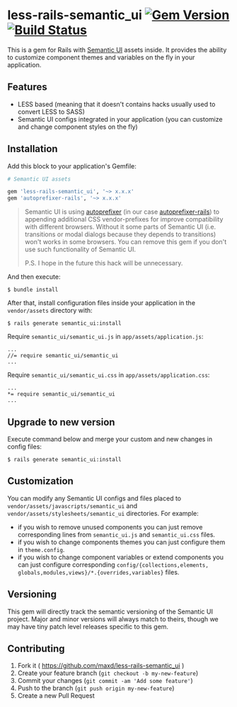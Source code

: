 # less-rails-semantic_ui [![Gem Version](https://badge.fury.io/rb/less-rails-semantic_ui.svg)](http://badge.fury.io/rb/less-rails-semantic_ui) [![Build Status](https://travis-ci.org/Semantic-Org/Semantic-UI-Rails-LESS.png?branch=master)](https://travis-ci.org/Semantic-Org/Semantic-UI-Rails-LESS)

This is a gem for Rails with [Semantic UI](https://github.com/Semantic-Org/Semantic-UI/) assets inside.
It provides the ability to customize component themes and variables on the fly in your application.

## Features

* LESS based (meaning that it doesn't contains hacks usually used to convert LESS to SASS)
* Semantic UI configs integrated in your application (you can customize and change component styles on the fly)

## Installation

Add this block to your application's Gemfile:

```ruby
# Semantic UI assets

gem 'less-rails-semantic_ui', '~> x.x.x'
gem 'autoprefixer-rails', '~> x.x.x'
```

> Semantic UI is using [autoprefixer](https://github.com/postcss/autoprefixer) (in our case [autoprefixer-rails](https://github.com/ai/autoprefixer-rails))
> to appending additional CSS vendor-prefixes for improve compatibility with different browsers.
> Without it some parts of Semantic UI (i.e. transitions or modal dialogs because they depends to transitions) won't works in some browsers.
> You can remove this gem if you don't use such functionality of Semantic UI.
>
> P.S. I hope in the future this hack will be unnecessary.

And then execute:

    $ bundle install

After that, install configuration files inside your application in the `vendor/assets` directory with:

    $ rails generate semantic_ui:install

Require `semantic_ui/semantic_ui.js` in `app/assets/application.js`:

    ...
    //= require semantic_ui/semantic_ui
    ...

Require `semantic_ui/semantic_ui.css` in `app/assets/application.css`:

    ...
    *= require semantic_ui/semantic_ui
    ...

## Upgrade to new version

Execute command below and merge your custom and new changes in config files:

    $ rails generate semantic_ui:install

## Customization

You can modify any Semantic UI configs and files placed to `vendor/assets/javascripts/semantic_ui` and `vendor/assets/stylesheets/semantic_ui` directories.
For example:

* if you wish to remove unused components you can just remove corresponding lines from `semantic_ui.js` and `semantic_ui.css` files.
* if you wish to change components themes you can just configure them in `theme.config`.
* if you wish to change component variables or extend components you can just configure corresponding `config/{collections,elements, globals,modules,views}/*.{overrides,variables}` files.

## Versioning

This gem will directly track the semantic versioning of the Semantic UI project. Major and minor versions
will always match to theirs, though we may have tiny patch level releases specific to this gem.

## Contributing

1. Fork it ( https://github.com/maxd/less-rails-semantic_ui )
2. Create your feature branch (`git checkout -b my-new-feature`)
3. Commit your changes (`git commit -am 'Add some feature'`)
4. Push to the branch (`git push origin my-new-feature`)
5. Create a new Pull Request
